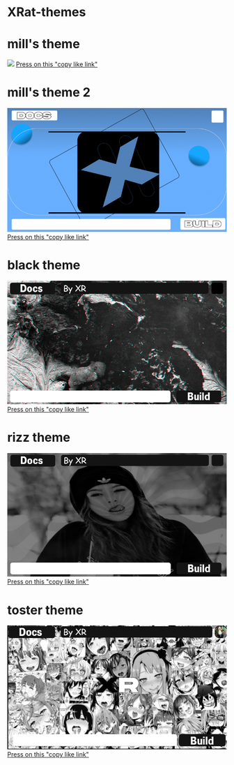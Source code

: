 # XRat-themes

# mill's theme
<img src="https://raw.githubusercontent.com/UndefinedClear/XRat-themes/refs/heads/main/mill.png">
<a href="https://raw.githubusercontent.com/UndefinedClear/XRat-themes/refs/heads/main/mill.png">Press on this "copy like link"</a>

# mill's theme 2
<img src="https://raw.githubusercontent.com/UndefinedClear/XRat-themes/refs/heads/main/Group_2.png">
<a href="https://raw.githubusercontent.com/UndefinedClear/XRat-themes/refs/heads/main/mill.png">Press on this "copy like link"</a>

# black theme
<img src="https://raw.githubusercontent.com/UndefinedClear/XRat-themes/refs/heads/main/black.png">
<a href="https://raw.githubusercontent.com/UndefinedClear/XRat-themes/refs/heads/main/black.png">Press on this "copy like link"</a>

# rizz theme
<img src="https://raw.githubusercontent.com/UndefinedClear/XRat-themes/refs/heads/main/rizz.png">
<a href="https://raw.githubusercontent.com/UndefinedClear/XRat-themes/refs/heads/main/rizz.png">Press on this "copy like link"</a>

# toster theme
<img src="https://raw.githubusercontent.com/UndefinedClear/XRat-themes/refs/heads/main/toster.png">
<a href="https://raw.githubusercontent.com/UndefinedClear/XRat-themes/refs/heads/main/toster.png">Press on this "copy like link"</a>
